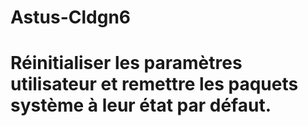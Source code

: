# Astus-Cldgn6
# Réinitialiser les paramètres utilisateur et remettre les paquets système à leur état par défaut.
## 
